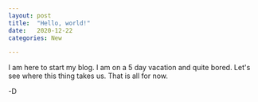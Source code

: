 ```yaml
---
layout: post
title:  "Hello, world!"
date:   2020-12-22
categories: New

---
```


I am here to start my blog. I am on a 5 day vacation and quite bored. Let's see where this thing takes us.
That is all for now.

-D